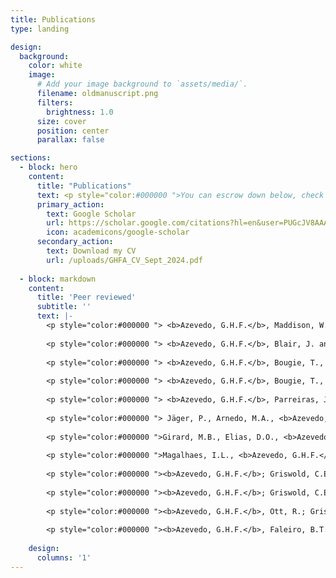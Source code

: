 ```yaml
---
title: Publications
type: landing

design:
  background:
    color: white
    image:
      # Add your image background to `assets/media/`.
      filename: oldmanuscript.png
      filters:
        brightness: 1.0
      size: cover
      position: center
      parallax: false

sections:
  - block: hero
    content:
      title: "Publications"
      text: <p style="color:#000000 ">You can escrow down below, check my on my Google Scholar profile, or you can download my CV to find a updated list of publications. Don't hesitate to contact me if you find some pay wall on your way. </p>
      primary_action:
        text: Google Scholar
        url: https://scholar.google.com/citations?hl=en&user=PUGcJV8AAAAJ
        icon: academicons/google-scholar
      secondary_action:
        text: Download my CV
        url: /uploads/GHFA_CV_Sept_2024.pdf
  
  - block: markdown
    content:
      title: 'Peer reviewed'
      subtitle: ''
      text: |-
        <p style="color:#000000 "> <b>Azevedo, G.H.F.</b>, Maddison, W. and Hedin, M. 2024. Phylogeny and biogeography of harmochirine jumping spiders (Araneae: Salticidae). Molecular Phylogenetics and Evolution, 197, p. 108109. <a href="https://doi.org/10.1016/j.ympev.2024.108109"> <i> View </i> </a> </p>  
        
        <p style="color:#000000 "> <b>Azevedo, G.H.F.</b>, Blair, J. and Hedin, M. 2023. Evaluating possible anthropogenic impacts on gene flow and loss of genetic diversity in endangered Madla Cave Meshweaver spiders (Hahniidae, Cicurina madla). Conservation Genetics, 25, p. 149–164. <a href="https://doi.org/10.1007/s10592-023-01561-y"> <i> View </i> </a> </p>  
        
        <p style="color:#000000 "> <b>Azevedo, G.H.F.</b>, Bougie, T., Carboni, M., Hedin, M. and Ramírez, M.J., 2022. Convergence, Hemiplasy, and Correlated Evolution Impact Morphological Diversity Related to a Web-Less Lifestyle in the Two-Clawed Spiders. Insect Systematics and Diversity, 6(5), p. 1–14. <a href="https://doi.org/10.1093/isd/ixac020"> <i> View </i> </a> </p>    
        
        <p style="color:#000000 "> <b>Azevedo, G.H.F.</b>, Bougie, T., Carboni, M., Hedin, M. and Ramírez, M.J., 2022. Combining Genomic, Phenotypic and Sanger Sequencing Data to Elucidate the Phylogeny of the Two-Clawed Spiders (Dionycha). Molecular Phylogenetics and Evolution, 166, p. 107327. <a href="https://doi.org/10.1016/j.ympev.2021.107327"> <i> View </i> </a> </p>   
        
        <p style="color:#000000 "> <b>Azevedo, G.H.F.</b>, Parreiras, J.S., Bougie, T., Michalik, P., Wunderlich, J. and Ramírez, M.J., 2021. Fossils constrain biogeographical history in a clade of flattened spiders with transcontinental distribution. Journal of Biogeography, 48, p. 3032– 3046. <a href="https://doi.org/10.1111/jbi.14259"> <i> View </i> </a> </p>   
        
        <p style="color:#000000 "> Jäger, P., Arnedo, M.A., <b>Azevedo, G.H.F.</b>, Baehr, B., Bonaldo, A.B., Haddad, C.R., Harms, D., Hormiga, G., Labarque, F.M., Muster, C. and Ramírez, M.J., 2021. Twenty years, eight legs, one concept: describing spider biodiversity in Zootaxa (Arachnida: Araneae). Zootaxa, 4979(1), p.131-146. <a href="https://doi.org/10.11646/zootaxa.4979.1.14"> <i> View </i> </a> </p>  
        
        <p style="color:#000000 ">Girard, M.B., Elias, D.O., <b>Azevedo, G.H.F.</b>, Bi, K., Kasumovic, M.M., Waldock, J.M., Rosenblum, E.B. and Hedin, M., 2021. Phylogenomics of peacock spiders and their kin (Salticidae: Maratus), with implications for the evolution of male courtship displays. Biological Journal of the Linnean Society, 132(3), p. 471-494. <a href="https://doi.org/10.1093/biolinnean/blaa165"> <i> View </i> </a> </p>  
        
        <p style="color:#000000 ">Magalhaes, I.L., <b>Azevedo, G.H.F.</b>, Michalik, P. and Ramírez, M.J., 2020. The fossil record of spiders revisited: implications for calibrating trees and evidence for a major faunal turnover since the Mesozoic. Biological Reviews, 95(1), p.184-217.  <a href="https://doi.org/10.1111/brv.12559"> <i> View </i> </a> </p> 
        
        <p style="color:#000000 "><b>Azevedo, G.H.F.</b>; Griswold, C.E.; Santos, A.J. 2018. To complicate or to simplify? Phylogenetic tests of complexity trends and genital evolution in ground spiders (Araneae: Dionycha: Gnaphosidae). Zoological Journal of the Linnean Society, v. 184, Issue 3, p. 673-694. <a href="https://doi.org/10.1093/zoolinnean/zly016"> <i> View </i> </a> </p> 
        
        <p style="color:#000000 "><b>Azevedo, G.H.F.</b>; Griswold, C.E.; Santos, A.J. 2017. Systematics and evolution of ground spiders revisited (Araneae, Dionycha, Gnaphosidae). Cladistics, p. 1-48, 2017. <a href="https://doi.org/10.1111/cla.12226"> <i> View </i> </a> </p>  
        
        <p style="color:#000000 "><b>Azevedo, G.H.F.</b>, Ott, R.; Griswold, C.E.; Santos, A.J. 2016. A taxonomic revision of the ground spiders of the genus Apopyllus (Araneae:Gnaphosidae). Zootaxa (Auckland. Print), v. 4178, p. 301. <a href="http://dx.doi.org/10.11646/zootaxa.4178.3.1"> <i> View </i> </a> </p> 
        
        <p style="color:#000000 "><b>Azevedo, G.H.F.</b>, Faleiro, B.T., Magalhães, I.L.F., Benedetti, A.R., Oliveira, U., Pena-Barbosa, J.P.P., Santos, M.T.T., Vilela, P.F., De Maria, M., Santos, A.J. 2014. Effectiveness of sampling methods and further sampling for accessing spider diversity: a case study in a Brazilian Atlantic rainforest fragment. Insect Conservation and Diversity, v. 7, p. 381-391. <a href="https://doi.org/10.1111/icad.12061"> <i> View </i> </a> </p> 
    
    design:
      columns: '1'
---
```


